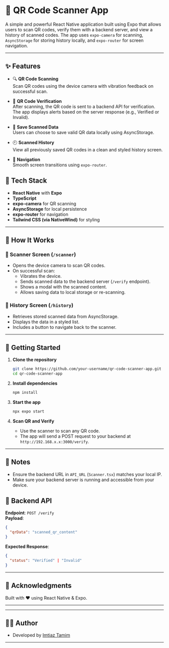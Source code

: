 # 📱 QR Code Scanner App

A simple and powerful React Native application built using Expo that allows users to scan QR codes, verify them with a backend server, and view a history of scanned codes. The app uses `expo-camera` for scanning, `AsyncStorage` for storing history locally, and `expo-router` for screen navigation.

---

## ✨ Features

- 🔍 **QR Code Scanning**  
  Scan QR codes using the device camera with vibration feedback on successful scan.

- 🔐 **QR Code Verification**  
  After scanning, the QR code is sent to a backend API for verification. The app displays alerts based on the server response (e.g., Verified or Invalid).

- 💾 **Save Scanned Data**  
  Users can choose to save valid QR data locally using AsyncStorage.

- 🕘 **Scanned History**  
  View all previously saved QR codes in a clean and styled history screen.

- 🧭 **Navigation**  
  Smooth screen transitions using `expo-router`.

## 🔧 Tech Stack

- **React Native** with **Expo**
- **TypeScript**
- **expo-camera** for QR scanning
- **AsyncStorage** for local persistence
- **expo-router** for navigation
- **Tailwind CSS (via NativeWind)** for styling

---

## 📲 How It Works

### 🔹 Scanner Screen (`/scanner`)
- Opens the device camera to scan QR codes.
- On successful scan:
  - Vibrates the device.
  - Sends scanned data to the backend server (`/verify` endpoint).
  - Shows a modal with the scanned content.
  - Allows saving data to local storage or re-scanning.

### 🔹 History Screen (`/history`)
- Retrieves stored scanned data from AsyncStorage.
- Displays the data in a styled list.
- Includes a button to navigate back to the scanner.

---

## 🚀 Getting Started

1. **Clone the repository**
   ```bash
   git clone https://github.com/your-username/qr-code-scanner-app.git
   cd qr-code-scanner-app
   ```

2. **Install dependencies**
   ```bash
   npm install
   ```

3. **Start the app**
   ```bash
   npx expo start
   ```

4. **Scan QR and Verify**
   - Use the scanner to scan any QR code.
   - The app will send a POST request to your backend at `http://192.168.x.x:3000/verify`.

---
## 📌 Notes

- Ensure the backend URL in `API_URL` (`Scanner.tsx`) matches your local IP.
- Make sure your backend server is running and accessible from your device.

## 🧪 Backend API

**Endpoint**: `POST /verify`  
**Payload**:
```json
{
  "qrData": "scanned_qr_content"
}
```

**Expected Response**:
```json
{
  "status": "Verified" | "Invalid"
}
```
---

## 🙌 Acknowledgments

Built with ❤️ using React Native & Expo.

---


---

## 👨‍💻 Author

- Developed by [Imtiaz Tamim](https://github.com/itamim-coder)

---



